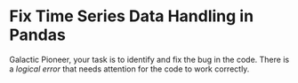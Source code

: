 # Fix Time Series Data Handling in Pandas

Galactic Pioneer, your task is to identify and fix the bug in the code. There is a *logical error* that needs attention for the code to work correctly.
